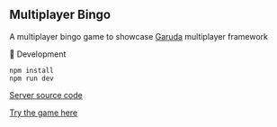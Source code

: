 ## Multiplayer Bingo

A multiplayer bingo game to showcase [Garuda](https://github.com/madclaws/garuda) multiplayer framework

:construction_worker: Development

```
npm install
npm run dev
```

[Server source code](https://github.com/madclaws/Dingo)

[Try the game here](https://madclaws.github.io/Bingo)